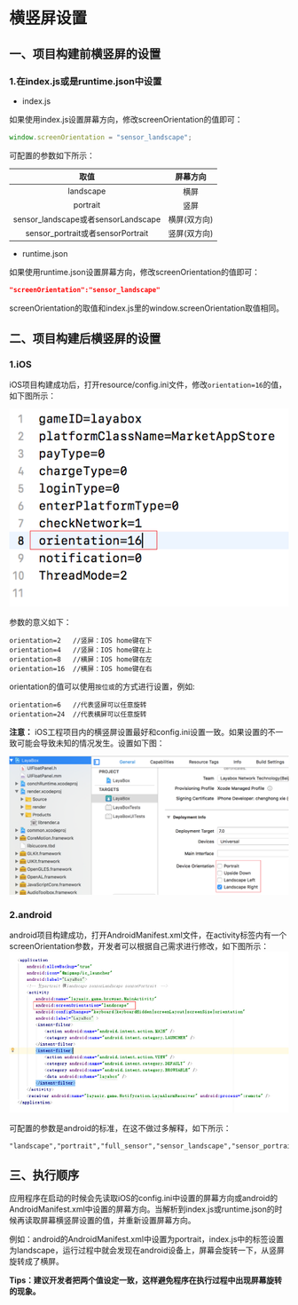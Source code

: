 #  横竖屏设置

## 一、项目构建前横竖屏的设置

### 1.在index.js或是runtime.json中设置

* index.js

如果使用index.js设置屏幕方向，修改screenOrientation的值即可：

```javascript
window.screenOrientation = "sensor_landscape";
```

可配置的参数如下所示：

|取值|屏幕方向|
|:--:|:-----:|
|landscape|横屏|
|portrait |竖屏|
|sensor_landscape或者sensorLandscape|横屏(双方向)|
|sensor_portrait或者sensorPortrait|竖屏(双方向)|

* runtime.json

如果使用runtime.json设置屏幕方向，修改screenOrientation的值即可：

```json
"screenOrientation":"sensor_landscape"
```

screenOrientation的取值和index.js里的window.screenOrientation取值相同。

## 二、项目构建后横竖屏的设置

### 1.iOS

iOS项目构建成功后，打开resource/config.ini文件，修改`orientation=16`的值，如下图所示：

![图1](img/1.png)

参数的意义如下：
```
orientation=2   //竖屏：IOS home键在下   
orientation=4   //竖屏：IOS home键在上   
orientation=8   //横屏：IOS home键在左   
orientation=16  //横屏：IOS home键在右   
```
orientation的值可以使用`按位或`的方式进行设置，例如:
```   
orientation=6   //代表竖屏可以任意旋转  
orientation=24  //代表横屏可以任意旋转  
```

**注意：** iOS工程项目内的横竖屏设置最好和config.ini设置一致。如果设置的不一致可能会导致未知的情况发生。设置如下图： 

![图](img/2.png)

### 2.android

android项目构建成功，打开AndroidManifest.xml文件，在activity标签内有一个screenOrientation参数，开发者可以根据自己需求进行修改，如下图所示：
![图2](img/3.jpg)

可配置的参数是android的标准，在这不做过多解释，如下所示：

```
"landscape","portrait","full_sensor","sensor_landscape","sensor_portrait","reverse_landscape","reverse_portrait"
```

## 三、执行顺序

应用程序在启动的时候会先读取iOS的config.ini中设置的屏幕方向或android的AndroidManifest.xml中设置的屏幕方向。当解析到index.js或runtime.json的时候再读取屏幕横竖屏设置的值，并重新设置屏幕方向。  

例如：android的AndroidManifest.xml中设置为portrait，index.js中的标签设置为landscape，运行过程中就会发现在android设备上，屏幕会旋转一下，从竖屏旋转成了横屏。

**Tips：建议开发者把两个值设定一致，这样避免程序在执行过程中出现屏幕旋转的现象。**